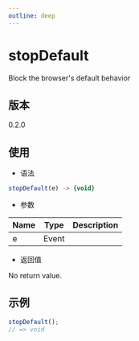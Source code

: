 ```yaml
---
outline: deep
---
```


# stopDefault

Block the browser's default behavior

## 版本

0.2.0

## 使用

- 语法

```js
stopDefault(e) -> {void}
```

- 参数

| Name   | Type          | Description    |
|--------|---------------|----------------|
| e      | Event         |                |

- 返回值

No return value.

## 示例

```js
stopDefault();
// => void
```
